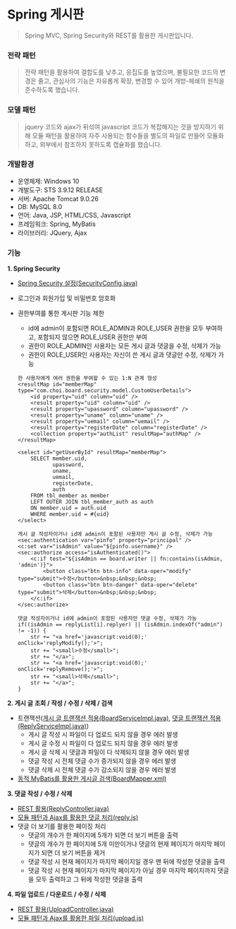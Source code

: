 # Spring 게시판

> Spring MVC, Spring Security와 REST를 활용한 게시판입니다.

### 전략 패턴
> 전략 패턴을 활용하여 결합도를 낮추고, 응집도를 높였으며, 불필요한 코드의 변경은 줄고, 관심사의 기능은 자유롭게 확장, 변경할 수 있어 개방-페쇄의 원칙을 준수하도록 했습니다.

### 모델 패턴
> jquery 코드와 ajax가 뒤섞여 javascript 코드가 복잡해지는 것을 방지하기 위해 모듈 패턴을 활용하여 자주 사용되는 함수들을 별도의 파일로 만들어 모듈화 하고, 외부에서 참조하지 못하도록 캡슐화를 했습니다.

### 개발환경
* 운영체제: Windows 10
* 개발도구: STS 3.9.12 RELEASE
* 서버: Apache Tomcat 9.0.26
* DB: MySQL 8.0
* 언어: Java, JSP, HTML/CSS, Javascript
* 프레임워크: Spring, MyBatis
* 라이브러리: JQuery, Ajax

### 기능
**1. Spring Security**
* [Spring Security 설정(SecurityConfig.java)](https://github.com/chch8326/BoardProject/blob/main/src/main/java/com/choi/board/config/SecurityConfig.java?ts=4)
* 로그인과 회원가입 및 비밀번호 암호화
* 권한부여를 통한 게시판 기능 제한
  * id에 admin이 포함되면 ROLE_ADMIN과 ROLE_USER 권한을 모두 부여하고, 포함되지 않으면 ROLE_USER 권한만 부여
  * 권한이 ROLE_ADMIN인 사용자는 모든 게시 글과 댓글을 수정, 삭제가 가능
  * 권한이 ROLE_USER인 사용자는 자신이 쓴 게시 글과 댓글만 수정, 삭제가 가능
  
  ~~~
  한 사용자에게 여러 권한을 부여할 수 있는 1:N 관계 형성
  <resultMap id="memberMap" type="com.choi.board.security.model.CustomUserDetails">
      <id property="uid" column="uid" />
      <result property="uid" column="uid" />
      <result property="upassword" column="upassword" />
      <result property="uname" column="uname" />
      <result property="uemail" column="uemail" />
      <result property="registerDate" column="registerDate" />
      <collection property="authList" resultMap="authMap" />
  </resultMap>
  
  <select id="getUserById" resultMap="memberMap">
      SELECT member.uid,
             upassword,
             uname,
             uemail,
             registerDate,
             auth
      FROM tbl_member as member
      LEFT OUTER JOIN tbl_member_auth as auth
      ON member.uid = auth.uid
      WHERE member.uid = #{uid}
  </select>
  ~~~
  ~~~
  게시 글 작성자이거나 id에 admin이 포함된 사용자만 게시 글 수정, 삭제가 가능
  <sec:authentication var="pinfo" property="principal" />
  <c:set var="isAdmin" value="${pinfo.username}" />
  <sec:authorize access="isAuthenticated()">
      <c:if test="${isAdmin == board.writer || fn:contains(isAdmin, 'admin')}">
          <button class="btn btn-info" data-oper="modify" type="submit">수정</button>&nbsp;&nbsp;&nbsp;	
          <button class="btn btn-danger" data-oper="delete" type="submit">삭제</button>&nbsp;&nbsp;&nbsp;
      </c:if>
  </sec:authorize>
  
  댓글 작성자이거나 id에 admin이 포함된 사용자만 댓글 수정, 삭제가 가능
  if((isAdmin == replyList[i].replyer) || (isAdmin.indexOf("admin") != -1)) {
      str += "<a href='javascript:void(0);' onClick='replyModify();'>";
      str += "<small>수정</small>";
      str += "</a>";
      str += "<a href='javascript:void(0);' onClick='replyRemove();'>";
      str += "<small>삭제</small>";
      str += "</a>";
  }
  ~~~

**2. 게시 글 조회 / 작성 / 수정 / 삭제 / 검색**
* 트랜잭션([게시 글 트랜잭션 적용(BoardServiceImpl.java)](https://github.com/chch8326/BoardProject/blob/main/src/main/java/com/choi/board/service/BoardServiceImpl.java?ts=4), [댓글 트랜잭션 적용(ReplyServiceImpl.java)](https://github.com/chch8326/BoardProject/blob/main/src/main/java/com/choi/board/service/ReplyServiceImpl.java?ts=4))
  * 게시 글 작성 시 파일이 다 업로드 되지 않을 경우 에러 발생
  * 게시 글 수정 시 파일이 다 업로드 되지 않을 경우 에러 발생
  * 게시 글 삭제 시 댓글과 파일이 다 삭제되지 않을 경우 에러 발생
  * 댓글 작성 시 전체 댓글 수가 증가되지 않을 경우 에러 발생
  * 댓글 삭제 시 전체 댓글 수가 감소되지 않을 경우 에러 발생
* [동적 MyBatis를 활용한 게시글 검색(BoardMapper.xml)](https://github.com/chch8326/BoardProject/blob/main/src/main/resources/com/choi/board/mapper/BoardMapper.xml?ts=4)

**3. 댓글 작성 / 수정 / 삭제**
* [REST 활용(ReplyController.java)](https://github.com/chch8326/BoardProject/blob/main/src/main/java/com/choi/board/controller/ReplyController.java?ts=4)
* [모듈 패턴과 Ajax를 활용한 댓글 처리(reply.js)](https://github.com/chch8326/BoardProject/blob/main/src/main/webapp/resources/js/reply.js?ts=4)
* 댓글 더 보기를 활용한 페이징 처리
  * 댓글의 개수가 한 페이지에 5개가 되면 더 보기 버튼을 출력
  * 댓글의 개수가 한 페이지에 5개 미만이거나 댓글의 현재 페이지가 마지막 페이지가 되면 더 보기 버튼을 제거  
  * 댓글 작성 시 현재 페이지가 마지막 페이지일 경우 맨 뒤에 작성한 댓글을 출력
  * 댓글 작성 시 현재 페이지가 마지막 페이지가 아닐 경우 마지막 페이지까지 댓글을 모두 출력하고 그 뒤에 작성한 댓글을 출력

**4. 파일 업로드 / 다운로드 / 수정 / 삭제**
* [REST 활용(UploadController.java)](https://github.com/chch8326/BoardProject/blob/main/src/main/java/com/choi/board/controller/UploadController.java?ts=4)
* [모듈 패턴과 Ajax를 활용한 파일 처리(upload.js)](https://github.com/chch8326/BoardProject/blob/main/src/main/webapp/resources/js/upload.js?ts=4)
